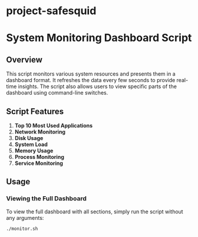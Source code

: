 # project-safesquid

# System Monitoring Dashboard Script

## Overview

This script monitors various system resources and presents them in a dashboard format. It refreshes the data every few seconds to provide real-time insights. The script also allows users to view specific parts of the dashboard using command-line switches.

## Script Features

1. **Top 10 Most Used Applications**
2. **Network Monitoring**
3. **Disk Usage**
4. **System Load**
5. **Memory Usage**
6. **Process Monitoring**
7. **Service Monitoring**

## Usage

### Viewing the Full Dashboard

To view the full dashboard with all sections, simply run the script without any arguments:

```bash
./monitor.sh
